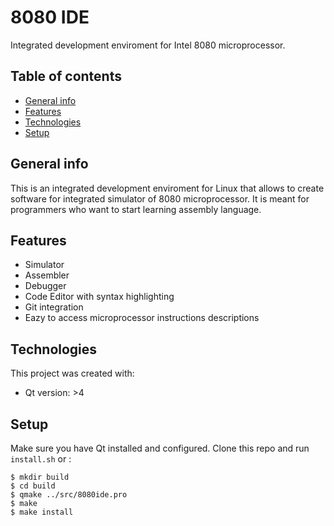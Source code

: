 # 8080 IDE
Integrated development enviroment for Intel 8080 microprocessor.

## Table of contents

* [General info](#general-info)
* [Features](#features)
* [Technologies](#technologies)
* [Setup](#setup)

## General info

This is an integrated development enviroment for Linux that allows to create software for integrated simulator of 8080 microprocessor. It is meant for programmers who want to start learning assembly language.

## Features

* Simulator
* Assembler
* Debugger
* Code Editor with syntax highlighting
* Git integration
* Eazy to access microprocessor instructions descriptions

## Technologies

This project was created with:

* Qt version: >4

## Setup

Make sure you have Qt installed and configured. Clone this repo and run `install.sh` or :

```
$ mkdir build
$ cd build
$ qmake ../src/8080ide.pro
$ make
$ make install
```
